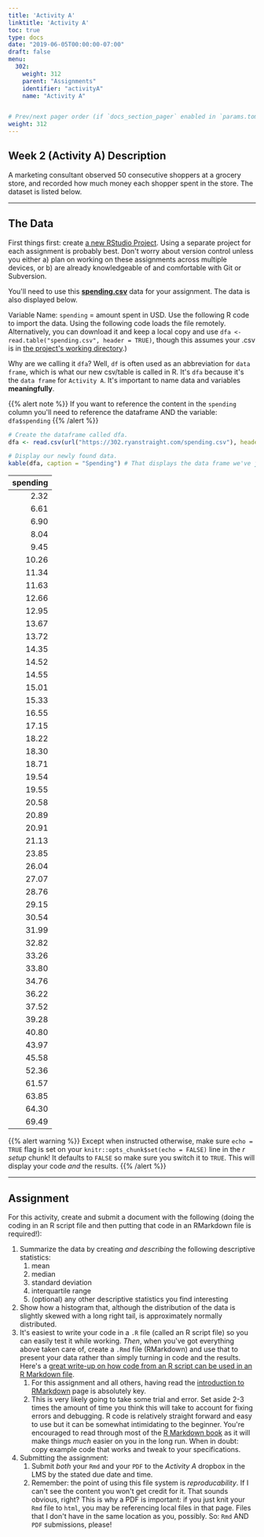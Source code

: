 ```yaml
---
title: 'Activity A' 
linktitle: 'Activity A'
toc: true
type: docs
date: "2019-06-05T00:00:00-07:00"
draft: false
menu:
  302:
    weight: 312
    parent: "Assignments"
    identifier: "activityA"
    name: "Activity A"


# Prev/next pager order (if `docs_section_pager` enabled in `params.toml`)
weight: 312
---
```




## Week 2 (Activity A) Description

A marketing consultant observed 50 consecutive shoppers at a grocery store, and recorded how much money each shopper spent in the store. The dataset is listed below.

---

## The Data

First things first: create [a new RStudio Project](https://support.rstudio.com/hc/en-us/articles/200526207). Using a separate project for each assignment is probably best. Don't worry about version control unless you either a) plan on working on these assignments across multiple devices, or b) are already knowledgeable of and comfortable with Git or Subversion.

You'll need to use this **[spending.csv](https://302.ryanstraight.com/spending.csv)** data for your assignment. The data is also displayed below.

Variable Name: `spending` = amount spent in USD. Use the following R code to import the data. Using the following code loads the file remotely. Alternatively, you can download it and keep a local copy and use `dfa <- read.table("spending.csv", header = TRUE)`, though this assumes your .csv is in [the project's working directory](https://support.rstudio.com/hc/en-us/articles/200711843-Working-Directories-and-Workspaces).)

Why are we calling it `dfa`? Well, `df` is often used as an abbreviation for `data frame`, which is what our new csv/table is called in R. It's `dfa` because it's the `data frame` for `Activity A`. It's important to name data and variables **meaningfully**.

{{% alert note %}}
If you want to reference the content in the `spending` column you'll need to reference the dataframe AND the variable: `dfa$spending`
{{% /alert %}}


```r
# Create the dataframe called dfa. 
dfa <- read.csv(url("https://302.ryanstraight.com/spending.csv"), header = TRUE) # This loads the data from the remote .csv file and saves it in our environment.

# Display our newly found data.
kable(dfa, caption = "Spending") # That displays the data frame we've just created as a nice looking table. You could also simply type dfa. Try them both out.
```



| spending|
|--------:|
|     2.32|
|     6.61|
|     6.90|
|     8.04|
|     9.45|
|    10.26|
|    11.34|
|    11.63|
|    12.66|
|    12.95|
|    13.67|
|    13.72|
|    14.35|
|    14.52|
|    14.55|
|    15.01|
|    15.33|
|    16.55|
|    17.15|
|    18.22|
|    18.30|
|    18.71|
|    19.54|
|    19.55|
|    20.58|
|    20.89|
|    20.91|
|    21.13|
|    23.85|
|    26.04|
|    27.07|
|    28.76|
|    29.15|
|    30.54|
|    31.99|
|    32.82|
|    33.26|
|    33.80|
|    34.76|
|    36.22|
|    37.52|
|    39.28|
|    40.80|
|    43.97|
|    45.58|
|    52.36|
|    61.57|
|    63.85|
|    64.30|
|    69.49|

{{% alert warning %}}
Except when instructed otherwise, make sure `echo = TRUE` flag is set on your `knitr::opts_chunk$set(echo = FALSE)` line in the *r setup* chunk! It defaults to `FALSE` so make sure you switch it to `TRUE`. This will display your code *and* the results.
{{% /alert %}}

---

## Assignment

For this activity, create and submit a document with the following (doing the coding in an R script file and then putting that code in an RMarkdown file is required!):

1.  Summarize the data by creating *and describing* the following descriptive statistics:
    1.  mean
    1.  median
    1.  standard deviation
    1.  interquartile range
    1.  (optional) any other descriptive statistics you find interesting
1.  Show how a histogram that, although the distribution of the data is slightly skewed with a long right tail, is approximately normally distributed.
1.  It's easiest to write your code in a `.R` file (called an R script file) so you can easily test it while working. *Then*, when you've got everything above taken care of, create a `.Rmd` file (RMarkdown) and use that to present your data rather than simply turning in code and the results. Here's a [great write-up on how code from an R script can be used in an R Markdown file](https://ourcodingclub.github.io/2016/11/24/rmarkdown-1.html).
    1. For this assignment and all others, having read the [introduction to RMarkdown](https://rmarkdown.rstudio.com/articles_intro.html) page is absolutely key.
    1. This is very likely going to take some trial and error. Set aside 2-3 times the amount of time you think this will take to account for fixing errors and debugging. R code is relatively straight forward and easy to use but it can be somewhat intimidating to the beginner. You're encouraged to read through most of the [R Markdown book](https://rmarkdown.rstudio.com/lesson-2.html) as it will make things *much* easier on  you in the long run. When in doubt: copy example code that works and tweak to your specifications.
1. Submitting the assignment:
    1. Submit *both* your `Rmd` and your `PDF` to the *Activity A* dropbox in the LMS by the stated due date and time.
    1. Remember: the point of using this file system is *reproducability*. If I can't see the content you won't get credit for it. That sounds obvious, right? This is why a PDF is important: if you just knit your `Rmd` file to `html`, you may be referencing local files in that page. Files that I don't have in the same location as you, possibly. So: `Rmd` AND `PDF` submissions, please!



